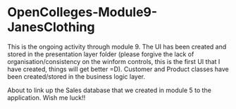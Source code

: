 # OpenColleges-Module9-JanesClothing
This is the ongoing activity through module 9. The UI has been created and stored in the presentation layer folder (please forgive the lack of organisation/consistency on the winform controls, this is the first UI that I have created, things will get better =D). Customer and Product classes have been created/stored in the business logic layer. 

About to link up the Sales database that we created in module 5 to the application. Wish me luck!!
